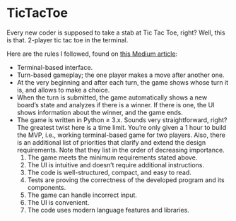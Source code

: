 # TicTacToe
Every new coder is supposed to take a stab at Tic Tac Toe, right? Well, this is that. 2-player tic tac toe in the terminal. 

Here are the rules I followed, found on [this Medium article](https://medium.com/hackernoon/how-to-fail-a-coding-interview-8d02cb70225f):
- Terminal-based interface.
- Turn-based gameplay; the one player makes a move after another one.
- At the very beginning and after each turn, the game shows whose turn it is, and allows to make a choice.
- When the turn is submitted, the game automatically shows a new board’s state and analyzes if there is a winner. If there is one, the UI shows information about the winner, and the game ends.
- The game is written in Python ≥ 3.x.
Sounds very straightforward, right? The greatest twist here is a time limit. You’re only given a 1 hour to build the MVP, i.e., working terminal-based game for two players. Also, there is an additional list of priorities that clarify and extend the design requirements. Note that they list in the order of decreasing importance.
  1. The game meets the minimum requirements stated above.
  2. The UI is intuitive and doesn’t require additional instructions.
  3. The code is well-structured, compact, and easy to read.
  4. Tests are proving the correctness of the developed program and its components.
  5. The game can handle incorrect input.
  6. The UI is convenient.
  7. The code uses modern language features and libraries.
